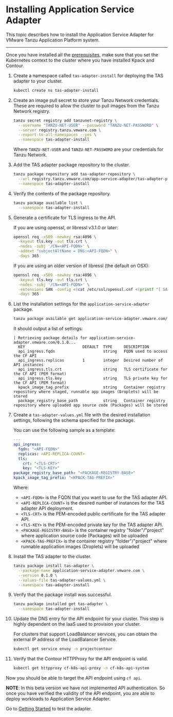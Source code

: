 # Installing Application Service Adapter

This topic describes how to install the Application Service Adapter for VMware Tanzu Application Platform system.

----

Once you have installed all the [prerequisites](install-prerequisites.md), make sure that you set the Kubernetes context to the cluster where you have installed Kpack and Contour.

1. Create a namespace called `tas-adapter-install` for deploying the TAS adapter to your cluster.

    ```bash
    kubectl create ns tas-adapter-install
    ```

1. Create an image pull secret to store your Tanzu Network credentials. These are required to allow the cluster to pull images from the Tanzu Network registry.

    ```bash
    tanzu secret registry add tanzunet-registry \
      --username "TANZU-NET-USER" --password "TANZU-NET-PASSWORD" \
      --server registry.tanzu.vmware.com \
      --export-to-all-namespaces --yes \
      --namespace tas-adapter-install
    ```

    Where `TANZU-NET-USER` and `TANZU-NET-PASSWORD` are your credentials for Tanzu Network.

1. Add the TAS adapter package repository to the cluster.

    ```bash
    tanzu package repository add tas-adapter-repository \
      --url registry.tanzu.vmware.com/app-service-adapter/tas-adapter-package-repo:0.1.0-build.1 \
      --namespace tas-adapter-install
    ```
1. Verify the contents of the package repository.

   ```bash
   tanzu package available list \
     --namespace tas-adapter-install
   ```

1. Generate a certificate for TLS ingress to the API.

   If you are using openssl, or libressl v3.1.0 or later:

   ```bash
   openssl req -x509 -newkey rsa:4096 \
     -keyout tls.key -out tls.crt \
     -nodes -subj '/CN=<API-FQDN>' \
     -addext "subjectAltName = DNS:<API-FQDN>" \
     -days 365
   ```

   If you are using an older version of libressl (the default on OSX):

   ```bash
   openssl req -x509 -newkey rsa:4096 \
     -keyout tls.key -out tls.crt \
     -nodes -subj '/CN=<API-FQDN>' \
     -extensions SAN -config <(cat /etc/ssl/openssl.cnf <(printf "[ SAN ]\nsubjectAltName='DNS:<API-FQDN>'")) \
     -days 365
   ```

1. List the installation settings for the `application-service-adapter` package.

   ```bash
   tanzu package available get application-service-adapter.vmware.com/0.1.0 --values-schema --namespace tas-adapter-install
   ```

   It should output a list of settings:

   ```
   | Retrieving package details for application-service-adapter.vmware.com/0.1.0...
     KEY                         DEFAULT  TYPE     DESCRIPTION
     api_ingress.fqdn                     string   FQDN used to access the CF API
     api_ingress.replicas        1        integer  Desired number of API instances
     api_ingress.tls.crt                  string   TLS certificate for the CF API (PEM format)
     api_ingress.tls.key                  string   TLS private key for the CF API (PEM format)
     kpack_image_tag_prefix               string   Container registry repository where staged, runnable app images (Droplets) will be stored
     package_registry_base_path           string   Container registry repository where uploaded app source code (Packages) will be stored
   ```

1. Create a `tas-adapter-values.yml` file with the desired installation settings, following the schema specified for the package.

   You can use the following sample as a template:

   ```yaml
   ---
   api_ingress:
     fqdn: "<API-FQDN>"
     replicas: <API-REPLICA-COUNT>
     tls:
       crt: "<TLS-CRT>"
       key: "<TLS-KEY>"
   package_registry_base_path: "<PACKAGE-REGISTRY-BASE>"
   kpack_image_tag_prefix: "<KPACK-TAG-PREFIX>"
   ```

   Where:
   * `<API-FQDN>` is the FQDN that you want to use for the TAS adapter API.
   * `<API-REPLICA-COUNT>` is the desired number of instances for the TAS adapter API deployment.
   * `<TLS-CRT>` is the PEM-encoded public certificate for the TAS adapter API.
   * `<TLS-KEY>` is the PEM-encoded private key for the TAS adapter API.
   * `<PACKAGE-REGISTRY-BASE>` is the container registry "folder"/"project" where application source code (Packages) will be uploaded
   * `<KPACK-TAG-PREFIX>` is the container registry "folder"/"project" where runnable application images (Droplets) will be uploaded

1. Install the TAS adapter to the cluster.

   ```bash
   tanzu package install tas-adapter \
     --package-name application-service-adapter.vmware.com \
     --version 0.1.0 \
     --values-file tas-adapter-values.yml \
     --namespace tas-adapter-install
   ```

1. Verify that the package install was successful.

   ```bash
   tanzu package installed get tas-adapter \
     --namespace tas-adapter-install
   ```

1. Update the DNS entry for the API endpoint for your cluster. This step is highly dependent on the IaaS used to provision your cluster.

   For clusters that support LoadBalancer services, you can obtain the external IP address of the LoadBalancer Service.

   ```bash
   kubectl get service envoy -n projectcontour
   ```

1. Verify that the Contour HTTPProxy for the API endpoint is valid.

   ```bash
   kubectl get httpproxy cf-k8s-api-proxy -n cf-k8s-api-system
   ```


Now you should be able to target the API endpoint using `cf api`.

**NOTE**: In this beta version we have not implemented API authentication. So once you have verified the validity of the API endpoint, you are able to deploy workloads to Application Service Adapter.

Go to [Getting Started](getting-started.md) to test the adapter.
